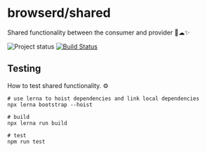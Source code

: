 # browserd/shared

Shared functionality between the consumer and provider 🤕☁✨

![Project status](https://img.shields.io/badge/Project%20Status-Beta-green.svg)
[![Build Status](https://dev.azure.com/bengreenier/browserd/_apis/build/status/shared?branchName=master)](https://dev.azure.com/bengreenier/browserd/_build/latest?definitionId=12&branchName=master)


## Testing

How to test shared functionality. ⚙

```
# use lerna to hoist dependencies and link local dependencies
npx lerna bootstrap --hoist

# build
npx lerna run build

# test
npm run test
```

